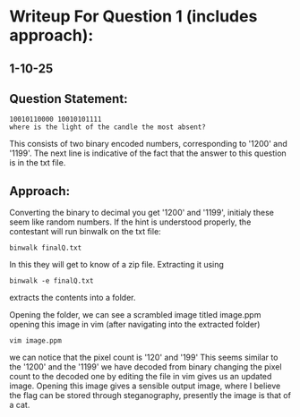 # Writeup For Question 1 (includes approach):
## 1-10-25
## Question Statement:
```
10010110000 10010101111
where is the light of the candle the most absent?
```
This consists of two binary encoded numbers, corresponding to '1200' and '1199'.
The next line is indicative of the fact that the answer to this question is in the txt file.

## Approach:

Converting the binary to decimal you get '1200' and '1199', initialy these seem like random numbers.
If the hint is understood properly, the contestant will run binwalk on the txt file:
```
binwalk finalQ.txt
```
In this they will get to know of a zip file.
Extracting it using
```
binwalk -e finalQ.txt
```
extracts the contents into a folder.

Opening the folder, we can see a scrambled image titled image.ppm
opening this image in vim (after navigating into the extracted folder)
```
vim image.ppm
```
we can notice that the pixel count is '120' and '199'
This seems similar to the '1200' and the '1199' we have decoded from binary
changing the pixel count to the decoded one by editing the file in vim gives us an updated image.
Opening this image gives a sensible output image, where I believe the flag can be stored through steganography, presently the image is that of a cat.